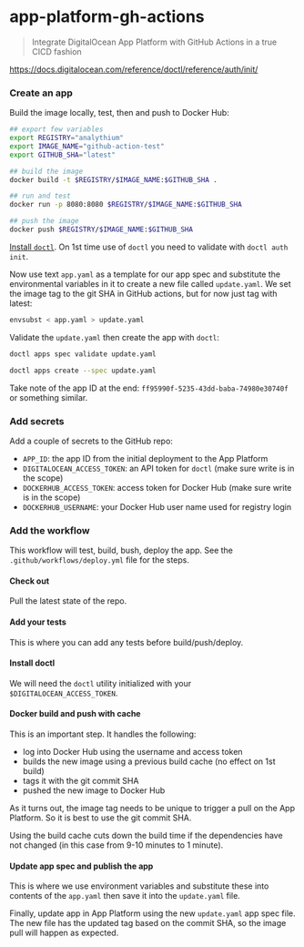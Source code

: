 # app-platform-gh-actions

> Integrate DigitalOcean App Platform with GitHub Actions in a true CICD fashion

https://docs.digitalocean.com/reference/doctl/reference/auth/init/

### Create an app

Build the image locally, test, then and push to Docker Hub:

```bash
## export few variables
export REGISTRY="analythium"
export IMAGE_NAME="github-action-test"
export GITHUB_SHA="latest"

## build the image
docker build -t $REGISTRY/$IMAGE_NAME:$GITHUB_SHA .

## run and test
docker run -p 8080:8080 $REGISTRY/$IMAGE_NAME:$GITHUB_SHA

## push the image
docker push $REGISTRY/$IMAGE_NAME:$GITHUB_SHA
```

[Install `doctl`](https://docs.digitalocean.com/reference/doctl/how-to/install/). On 1st time use of `doctl` you need to validate with `doctl auth init`. 

Now use text `app.yaml` as a template for our app spec and substitute the environmental variables in it to create a new file called `update.yaml`. We set the image tag to the git SHA in GitHub actions, but for now just tag with latest:

```bash
envsubst < app.yaml > update.yaml
```

Validate the `update.yaml` then create the app with `doctl`:

```bash
doctl apps spec validate update.yaml

doctl apps create --spec update.yaml
```

Take note of the app ID at the end: `ff95990f-5235-43dd-baba-74980e30740f` or something similar.

### Add secrets

Add a couple of secrets to the GitHub repo:

- `APP_ID`: the app ID from the initial deployment to the App Platform
- `DIGITALOCEAN_ACCESS_TOKEN`: an API token for `doctl` (make sure write is in the scope)
- `DOCKERHUB_ACCESS_TOKEN`: access token for Docker Hub (make sure write is in the scope)
- `DOCKERHUB_USERNAME`: your Docker Hub user name used for registry login

### Add the workflow

This workflow will test, build, bush, deploy the app. See the `.github/workflows/deploy.yml` file for the steps.

#### Check out

Pull the latest state of the repo.

#### Add your tests

This is where you can add any tests before build/push/deploy.

#### Install doctl

We will need the `doctl` utility initialized with your `$DIGITALOCEAN_ACCESS_TOKEN`.

#### Docker build and push with cache

This is an important step. It handles the following:

- log into Docker Hub using the username and access token
- builds the new image using a previous build cache (no effect on 1st build)
- tags it with the git commit SHA
- pushed the new image to Docker Hub

As it turns out, the image tag needs to be unique to trigger a pull on the App Platform. So it is best to use the git commit SHA.

Using the build cache cuts down the build time if the dependencies have not changed (in this case from 9-10 minutes to 1 minute).

#### Update app spec and publish the app

This is where we use environment variables and substitute these into contents of the `app.yaml` then save it into the `update.yaml` file.

Finally, update app in App Platform using the new `update.yaml` app spec file. The new file has the updated tag based on the commit SHA, so the image pull will happen as expected.
